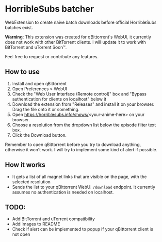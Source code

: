 # HorribleSubs batcher
WebExtension to create naive batch downloads before official HorribleSubs batches exist.

**Warning**: This extension was created for qBittorrent's WebUI, it currently does not work with other BitTorrent clients. I will update it to work with BitTorrent and uTorrent Soon™.

Feel free to request or contribute any features.


## How to use
1. Install and open qBittorrent
2. Open Preferences > WebUI
3. Check the "Web User Interface (Remote control)" box and "Bypass authentication for clients on localhost" below it
4. Download the extension from "Releases" and install it on your browser. Drag the file onto it or something.
5. Open https://horriblesubs.info/shows/<your-anime-here\> on your browser.
6. Choose a resolution from the dropdown list below the episode filter text box.
7. Click the Download button.

Remember to open qBittorrent before you try to download anything, otherwise it won't work. I will try to implement some kind of alert if possible.


## How it works
* It gets a list of all magnet links that are visible on the page, with the selected resolution
* Sends the list to your qBittorrent WebUI `/download` endpoint. It currently assumes no authentication is needed on localhost.


## TODO:
* Add BitTorrent and uTorrent compatibility
* Add images to README
* Check if alert can be implemented to popup if your qBittorrent client is not open
